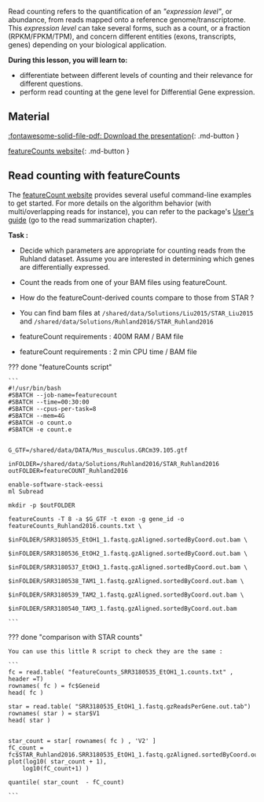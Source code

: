 
Read counting refers to the quantification of an *"expression level"*, or abundance, from reads mapped onto a reference genome/transcriptome.
This *expression level* can take several forms, such as a count, or a fraction (RPKM/FPKM/TPM), and concern different entities (exons, transcripts, genes) depending on your biological application.


**During this lesson, you will learn to:**

 * differentiate between different levels of counting and their relevance for different questions.
 * perform read counting at the gene level for Differential Gene expression.


## Material

[:fontawesome-solid-file-pdf: Download the presentation](../assets/pdf/RNA-Seq_05_ReadCounting.pdf){: .md-button }

[featureCounts website](http://subread.sourceforge.net/featureCounts.html){: .md-button }


## Read counting with featureCounts

<!-- Suggestion: Perhaps add a quick note on why use featureCounts when we've already quantified using STAR? -->

The [featureCount website](http://subread.sourceforge.net/featureCounts.html) provides several useful command-line examples to get started.
For more details on the algorithm behavior (with multi/overlapping reads for instance), you can refer to the package's [User's guide](http://subread.sourceforge.net/SubreadUsersGuide.pdf) (go to the read summarization chapter).


**Task :** 

 * Decide which parameters are appropriate for counting reads from the Ruhland dataset. Assume you are interested in determining which genes are differentially expressed.
 * Count the reads from one of your BAM files using featureCount.
 * How do the featureCount-derived counts compare to those from STAR ?

 * You can find bam files at `/shared/data/Solutions/Liu2015/STAR_Liu2015` and `/shared/data/Solutions/Ruhland2016/STAR_Ruhland2016`
 * featureCount requirements : 400M RAM / BAM file
 * featureCount requirements : 2 min CPU time / BAM file


??? done "featureCounts script"

	```
	#!/usr/bin/bash
	#SBATCH --job-name=featurecount
	#SBATCH --time=00:30:00
	#SBATCH --cpus-per-task=8
	#SBATCH --mem=4G
	#SBATCH -o count.o
	#SBATCH -e count.e

	
	G_GTF=/shared/data/DATA/Mus_musculus.GRCm39.105.gtf
	
	inFOLDER=/shared/data/Solutions/Ruhland2016/STAR_Ruhland2016
	outFOLDER=featureCOUNT_Ruhland2016
	
	enable-software-stack-eessi
	ml Subread

	mkdir -p $outFOLDER

	featureCounts -T 8 -a $G_GTF -t exon -g gene_id -o featureCounts_Ruhland2016.counts.txt \
										$inFOLDER/SRR3180535_EtOH1_1.fastq.gzAligned.sortedByCoord.out.bam \
										$inFOLDER/SRR3180536_EtOH2_1.fastq.gzAligned.sortedByCoord.out.bam \
										$inFOLDER/SRR3180537_EtOH3_1.fastq.gzAligned.sortedByCoord.out.bam \
										$inFOLDER/SRR3180538_TAM1_1.fastq.gzAligned.sortedByCoord.out.bam \
										$inFOLDER/SRR3180539_TAM2_1.fastq.gzAligned.sortedByCoord.out.bam \
										$inFOLDER/SRR3180540_TAM3_1.fastq.gzAligned.sortedByCoord.out.bam

	```

??? done "comparison with STAR counts"

	You can use this little R script to check they are the same :

	```
	fc = read.table( "featureCounts_SRR3180535_EtOH1_1.counts.txt" , header =T)
	rownames( fc ) = fc$Geneid
	head( fc )

	star = read.table( "SRR3180535_EtOH1_1.fastq.gzReadsPerGene.out.tab")
	rownames( star ) = star$V1
	head( star )


	star_count = star[ rownames( fc ) , 'V2' ]
	fC_count = fc$STAR_Ruhland2016.SRR3180535_EtOH1_1.fastq.gzAligned.sortedByCoord.out.bam
	plot(log10( star_count + 1),
    	log10(fC_count+1) )

	quantile( star_count  - fC_count)

	```
	